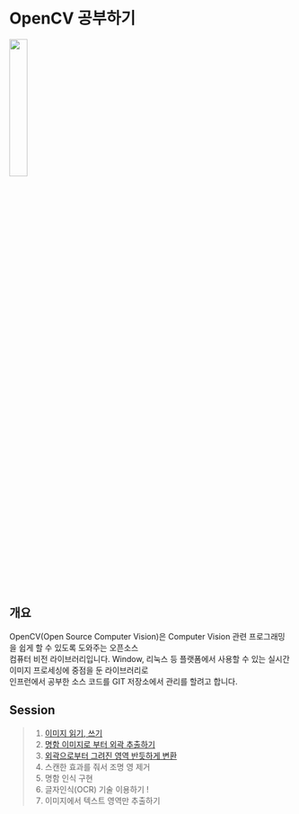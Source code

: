 # OpenCV 공부하기

<a href="https://opencv.org/"><img src="https://upload.wikimedia.org/wikipedia/commons/5/53/OpenCV_Logo_with_text.png" width="25%"/></a>

## 개요

OpenCV(Open Source Computer Vision)은 Computer Vision 관련 프로그래밍을 쉽게 할 수 있도록 도와주는 오픈소스 </br>
컴퓨터 비전 라이브러리입니다. Window, 리눅스 등 플랫폼에서 사용할 수 있는 실시간 이미지 프로세싱에 중점을 둔 라이브러리로</br>
인프런에서 공부한 소스 코드를 GIT 저장소에서 관리를 할려고 합니다. <br>



## Session
> 1. [이미지 읽기, 쓰기](https://github.com/GoodLuckDay/OpenCV-Study/blob/master/%EC%9D%B4%EB%AF%B8%EC%A7%80%20%EC%9D%BD%EA%B3%A0%20%EC%93%B0%EA%B8%B0/ImageReading1.py)
> 2. [명함 이미지로 부터 외곽 추출하기](https://github.com/GoodLuckDay/OpenCV-Study/tree/master/%EB%AA%85%ED%95%A8%EC%9D%B4%EB%AF%B8%EC%A7%80%20%EC%99%B8%EA%B3%BD%20%EC%B6%94%EC%B6%9C)
> 3. [외곽으로부터 그려진 영역 반듯하게 변환](https://github.com/GoodLuckDay/OpenCV-Study/tree/master/%ED%88%AC%EC%98%81%EB%B3%80%ED%99%98%20%EA%B5%AC%ED%98%84)
> 4. 스캔한 효과를 줘서 조명 영 제거  
> 5. 명함 인식 구현
> 6. 글자인식(OCR) 기술 이용하기 !
> 7. 이미지에서 텍스트 영역만 추출하기 
